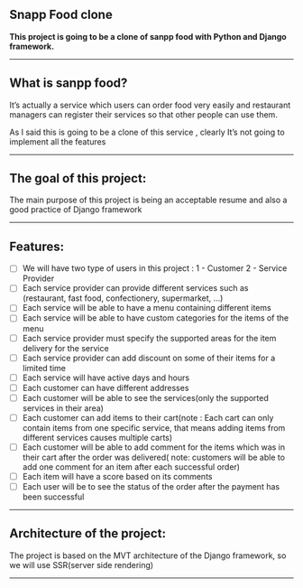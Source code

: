 Snapp Food clone
---
**This project is going to be a clone of sanpp food with Python and Django framework.**

---

## What is sanpp food?

It’s actually a service which users can order food very easily and restaurant managers can register their services so
that other people can use them.

As I said this is going to be a clone of this service , clearly It’s not going to implement all the features

---

## The goal of this project:

The main purpose of this project is being an acceptable resume and also a good practice of Django framework

---

## Features:

- [ ] We will have two type of users in this project : 1 - Customer 2 - Service Provider
- [ ] Each service provider can provide different services such as (restaurant, fast food, confectionery, supermarket,
  …)
- [ ] Each service will be able to have a menu containing different items
- [ ] Each service will be able to have custom categories for the items of the menu
- [ ] Each service provider must specify the supported areas for the item delivery for the service
- [ ] Each service provider can add discount on some of their items for a limited time
- [ ] Each service will have active days and hours
- [ ] Each customer can have different addresses
- [ ] Each customer will be able to see the services(only the supported services in their area)
- [ ] Each customer can add items to their cart(note : Each cart can only contain items from one specific service, that
  means adding items from different services causes multiple carts)
- [ ] Each customer will be able to add comment for the items which was in their cart after the order was delivered(
  note: customers will be able to add one comment for an item after each successful order)
- [ ] Each item will have a score based on its comments
- [ ] Each user will be to see the status of the order after the payment has been successful

---

## Architecture of the project:

The project is based on the MVT architecture of the Django framework, so we will use SSR(server side rendering)

---


